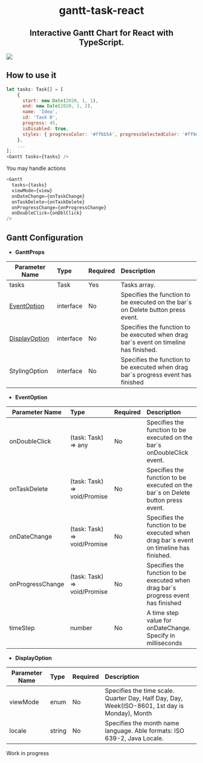 <h1 align="center">gantt-task-react</h1>
<h2 align="center">Interactive Gantt Chart for React with TypeScript.</h2>
<img src="https://user-images.githubusercontent.com/26743903/88215863-f35d5f00-cc64-11ea-81db-e829e6e9b5c8.png"/>

## How to use it

```javascript
let tasks: Task[] = [
    {
      start: new Date(2020, 1, 1),
      end: new Date(2020, 1, 2),
      name: 'Idea',
      id: 'Task 0',
      progress: 45,
      isDisabled: true,
      styles: { progressColor: '#ffbb54', progressSelectedColor: '#ff9e0d' },
    },
    ...
];
<Gantt tasks={tasks} />
```

You may handle actions

```javascript
<Gantt
  tasks={tasks}
  viewMode={view}
  onDateChange={onTaskChange}
  onTaskDelete={onTaskDelete}
  onProgressChange={onProgressChange}
  onDoubleClick={onDblClick}
/>
```

## Gantt Configuration

- **GanttProps**

| Parameter Name                  | Type      | Required | Description                                                                           |
| ------------------------------- | :-------- | :------- | :------------------------------------------------------------------------------------ |
| tasks                           | Task      | Yes      | Tasks array.                                                                          |
| [EventOption](#EventOption)     | interface | No       | Specifies the function to be executed on the bar`s on Delete button press event.      |
| [DisplayOption](#DisplayOption) | interface | No       | Specifies the function to be executed when drag bar`s event on timeline has finished. |
| StylingOption                   | interface | No       | Specifies the function to be executed when drag bar`s progress event has finished     |

- **EventOption**

| Parameter Name   | Type                              | Required | Description                                                                           |
| ---------------- | :-------------------------------- | :------- | :------------------------------------------------------------------------------------ |
| onDoubleClick    | (task: Task) => any               | No       | Specifies the function to be executed on the bar`s onDoubleClick event.               |
| onTaskDelete     | (task: Task) => void/Promise<any> | No       | Specifies the function to be executed on the bar`s on Delete button press event.      |
| onDateChange     | (task: Task) => void/Promise<any> | No       | Specifies the function to be executed when drag bar`s event on timeline has finished. |
| onProgressChange | (task: Task) => void/Promise<any> | No       | Specifies the function to be executed when drag bar`s progress event has finished     |
| timeStep         | number                            | No       | A time step value for onDateChange. Specify in milliseconds                           |

- **DisplayOption**

| Parameter Name | Type   | Required | Description                                                                                    |
| -------------- | :----- | :------- | :--------------------------------------------------------------------------------------------- |
| viewMode       | enum   | No       | Specifies the time scale. Quarter Day, Half Day, Day, Week(ISO-8601, 1st day is Monday), Month |
| locale         | string | No       | Specifies the month name language. Able formats: ISO 639-2, Java Locale.                       |

Work in progress
